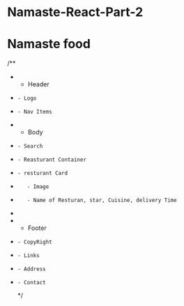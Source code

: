 # Namaste-React-Part-2

# Namaste food

/\*\*

- - Header
-     - Logo
-     - Nav Items
- - Body
-     - Search
-     - Reasturant Container
-     - resturant Card
-        - Image
-        - Name of Resturan, star, Cuisine, delivery Time
-
- - Footer
-     - CopyRight
-     - Links
-     - Address
-     - Contact
  \*/
